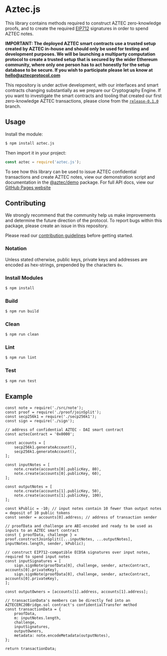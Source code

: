 # Aztec.js

This library contains methods required to construct AZTEC zero-knowledge proofs, and to create the required [EIP712](https://github.com/ethereum/EIPs/blob/master/EIPS/eip-712.md) signatures in order to spend AZTEC notes.  

**IMPORTANT: The deployed AZTEC smart contracts use a trusted setup created by AZTEC in-house and should only be used for testing and development purposes. We will be launching a multiparty computation protocol to create a trusted setup that is secured by the wider Ethereum community, where only one person has to act honestly for the setup database to be secure. If you wish to participate please let us know at hello@aztecprotocol.com**
  
This repository is under active development, with our interfaces and smart contracts changing substantially as we prepare our Cryptography Engine. If you want to investigate the smart contracts and tooling that created our first zero-knowledge AZTEC transactions, please clone from the [`release-0.1.0`](https://github.com/AztecProtocol/AZTEC/tree/release-0.1.0) branch.

## Usage

Install the module:

```bash
$ npm install aztec.js
```

Then import it in your project:

```js
const aztec = require('aztec.js');
```

To see how this library can be used to issue AZTEC confidential transactions and create AZTEC notes, view our demonstration script and documentation in the [@aztec/demo](https://github.com/AztecProtocol/AZTEC/tree/master/packages/demo) package. For full API docs, view our [GitHub Pages website](https://aztecprotocol.github.io/AZTEC)

## Contributing

We strongly recommend that the community help us make improvements and determine the future direction of the protocol. To report bugs within this package, please create an issue in this repository.

Please read our [contribution guidelines](../../CONTRIBUTING.md) before getting started.

### Notation

Unless stated otherwise, public keys, private keys and addresses are encoded as hex-strings, prepended by the characters ```0x```.

### Install Modules

```bash
$ npm install
```

### Build

```bash
$ npm run build
```

### Clean

```bash
$ npm run clean
```

### Lint

```bash
$ npm run lint
```

### Test

```bash
$ npm run test
```

## Example

```node
const note = require('./src/note');
const proof = require('./proof/joinSplit');
const secp256k1 = require('./secp256k1');
const sign = require('./sign');

// address of confidential AZTEC - DAI smart contract
const aztecContract = '0x0000';

const accounts = [
    secp256k1.generateAccount(),
    secp256k1.generateAccount(),
];

const inputNotes = [
    note.create(accounts[0].publicKey, 80),
    note.create(accounts[0].publicKey, 60),
];

const outputNotes = [
    note.create(accounts[1].publicKey, 50),
    note.create(accounts[1].publicKey, 100),
];

const kPublic = -10; // input notes contain 10 fewer than output notes = deposit of 10 public tokens
const sender = accounts[0].address; // address of transaction sender

// proofData and challenge are ABI-encoded and ready to be used as inputs to an AZTEC smart contract
const { proofData, challenge } = proof.constructJoinSplit([...inputNotes, ...outputNotes], inputNotes.length, sender, kPublic);

// construct EIP712-compatible ECDSA signatures over input notes, required to spend input notes
const inputSignatures = [
    sign.signNote(proofData[0], challenge, sender, aztecContract, accounts[0].privateKey),
    sign.signNote(proofData[0], challenge, sender, aztecContract, accounts[0].privateKey),
];

const outputOwners = [accounts[1].address, accounts[1].address];

// transactionData's members can be directly fed into an AZTECERC20Bridge.sol contract's confidentialTransfer method
const transactionData = {
    proofData,
    m: inputNotes.length,
    challenge,
    inputSignatures,
    outputOwners,
    metadata: note.encodeMetadata(outputNotes),
};

return transactionData;
```
